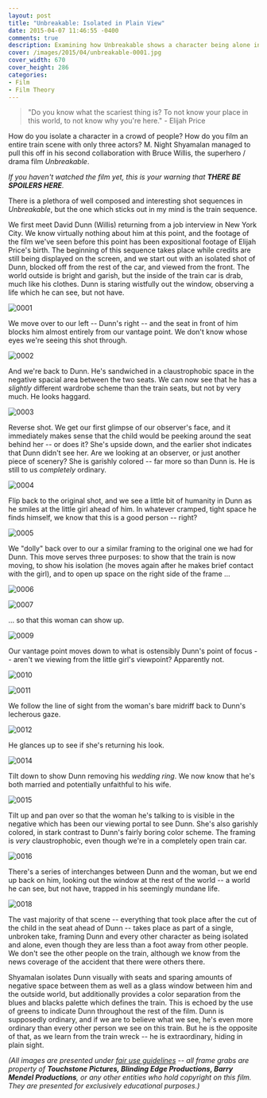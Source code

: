 ```yaml
---
layout: post
title: "Unbreakable: Isolated in Plain View"
date: 2015-04-07 11:46:55 -0400
comments: true
description: Examining how Unbreakable shows a character being alone in a crowd
cover: /images/2015/04/unbreakable-0001.jpg
cover_width: 670
cover_height: 286
categories: 
- Film
- Film Theory
---
```


> "Do you know what the scariest thing is? To not know your place in this world, to not know why you're here." - Elijah Price

How do you isolate a character in a crowd of people? How do you film an entire train scene with only three actors? M. Night Shyamalan managed to pull this off in his second collaboration with Bruce Willis, the superhero / drama film *Unbreakable*. 

*If you haven't watched the film yet, this is your warning that **THERE BE SPOILERS HERE**.*

<!-- more -->

There is a plethora of well composed and interesting shot sequences in *Unbreakable*, but the one which sticks out in my mind is the train sequence.

We first meet David Dunn (Willis) returning from a job interview in New York City. We know virtually nothing about him at this point, and the footage of the film we've seen before this point has been expositional footage of Elijah Price's birth. The beginning of this sequence takes place while credits are still being displayed on the screen, and we start out with an isolated shot of Dunn, blocked off from the rest of the car, and viewed from the front. The world outside is bright and garish, but the inside of the train car is drab, much like his clothes. Dunn is staring wistfully out the window, observing a life which he can see, but not have.

![0001](/images/2015/04/unbreakable-0001.jpg)  

We move over to our left -- Dunn's right -- and the seat in front of him blocks him almost entirely from our vantage point. We don't know whose eyes we're seeing this shot through.

![0002](/images/2015/04/unbreakable-0002.jpg)  

And we're back to Dunn. He's sandwiched in a claustrophobic space in the negative spacial area between the two seats. We can now see that he has a *slightly* different wardrobe scheme than the train seats, but not by very much. He looks haggard.

![0003](/images/2015/04/unbreakable-0003.jpg)  

Reverse shot. We get our first glimpse of our observer's face, and it immediately makes sense that the child would be peeking around the seat behind her -- or does it? She's upside down, and the earlier shot indicates that Dunn didn't see her. Are we looking at an observer, or just another piece of scenery? She is garishly colored -- far more so than Dunn is. He is still to us *completely* ordinary.

![0004](/images/2015/04/unbreakable-0004.jpg)  

Flip back to the original shot, and we see a little bit of humanity in Dunn as he smiles at the little girl ahead of him. In whatever cramped, tight space he finds himself, we know that this is a good person -- right?

![0005](/images/2015/04/unbreakable-0005.jpg)  

We "dolly" back over to our a similar framing to the original one we had for Dunn. This move serves three purposes: to show that the train is now moving, to show his isolation (he moves again after he makes brief contact with the girl), and to open up space on the right side of the frame ... 

![0006](/images/2015/04/unbreakable-0006.jpg)  

![0007](/images/2015/04/unbreakable-0007.jpg)  

... so that this woman can show up.

![0009](/images/2015/04/unbreakable-0009.jpg)  

Our vantage point moves down to what is ostensibly Dunn's point of focus -- aren't we viewing from the little girl's viewpoint? Apparently not.

![0010](/images/2015/04/unbreakable-0010.jpg)  

![0011](/images/2015/04/unbreakable-0011.jpg)  

We follow the line of sight from the woman's bare midriff back to Dunn's lecherous gaze.

![0012](/images/2015/04/unbreakable-0012.jpg)  

He glances up to see if she's returning his look.

![0014](/images/2015/04/unbreakable-0014.jpg)  

Tilt down to show Dunn removing his *wedding ring*. We now know that he's both married and potentially unfaithful to his wife.

![0015](/images/2015/04/unbreakable-0015.jpg)  

Tilt up and pan over so that the woman he's talking to is visible in the negative which has been our viewing portal to see Dunn. She's also garishly colored, in stark contrast to Dunn's fairly boring color scheme. The framing is *very* claustrophobic, even though we're in a completely open train car.

![0016](/images/2015/04/unbreakable-0016.jpg)  

There's a series of interchanges between Dunn and the woman, but we end up back on him, looking out the window at the rest of the world -- a world he can see, but not have, trapped in his seemingly mundane life.

![0018](/images/2015/04/unbreakable-0018.jpg)  

The vast majority of that scene -- everything that took place after the cut of the child in the seat ahead of Dunn -- takes place as part of a single, unbroken take, framing Dunn and every other character as being isolated and alone, even though they are less than a foot away from other people. We don't see the other people on the train, although we know from the news coverage of the accident that there were others there.

Shyamalan isolates Dunn visually with seats and sparing amounts of negative space between them as well as a glass window between him and the outside world, but additionally provides a color separation from the blues and blacks palette which defines the train. This is echoed by the use of greens to indicate Dunn throughout the rest of the film. Dunn is supposedly ordinary, and if we are to believe what we see, he's even more ordinary than every other person we see on this train. But he is the opposite of that, as we learn from the train wreck -- he is extraordinary, hiding in plain sight.

*(All images are presented under [fair use guidelines](http://libguides.mit.edu/usingimages) -- all frame grabs are property of **Touchstone Pictures, Blinding Edge Productions, Barry Mendel Productions**, or any other entities who hold copyright on this film. They are presented for exclusively educational purposes.)*
